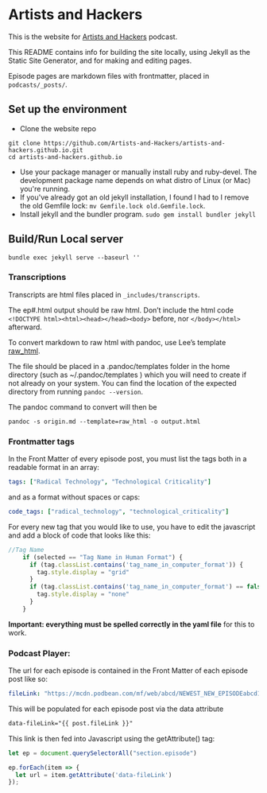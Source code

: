 # Artists and Hackers

This is the website for [Artists and Hackers](http://artistsandhackers.org) podcast.

This README contains info for building the site locally, using Jekyll as the Static Site Generator, and for making and editing pages.

Episode pages are markdown files with frontmatter, placed in ```podcasts/_posts/```. 

## Set up the environment

* Clone the website repo
```
git clone https://github.com/Artists-and-Hackers/artists-and-hackers.github.io.git
cd artists-and-hackers.github.io
```
* Use your package manager or manually install ruby and ruby-devel. The development package name depends on what distro of Linux (or Mac) you're running.
* If you've already got an old jekyll installation, I found I had to I remove the old Gemfile lock: ```mv Gemfile.lock old.Gemfile.lock```.
* Install jekyll and the bundler program. ```sudo gem install bundler jekyll```

## Build/Run Local server

```
bundle exec jekyll serve --baseurl ''
```

### Transcriptions 

Transcripts are html files placed in ```_includes/transcripts```.

The ep#.html output should be raw html. Don’t include the html code ```<!DOCTYPE html><html><head></head><body>``` before, nor ```</body></html>``` afterward.

To convert markdown to raw html with pandoc, use Lee’s template [raw_html](https://github.com/lee2sman/dotfiles/blob/linux/.pandoc/templates/raw_html.html).

The file should be placed in a .pandoc/templates folder in the home directory (such as ~/.pandoc/templates ) which you will need to create if not already on  your system. You can find the location of the expected directory from running ```pandoc --version```.

The pandoc command to convert will then be


```
pandoc -s origin.md --template=raw_html -o output.html
```

### Frontmatter tags

In the Front Matter of every episode post, you must list the tags both in a readable format in an array:

```yaml
tags: ["Radical Technology", "Technological Criticality"]
```

and as a format without spaces or caps:

```yaml
code_tags: ["radical_technology", "technological_criticality"]
```

For every new tag that you would like to use, you have to edit the javascript and add a block of code that looks like this:

```js
//Tag Name
    if (selected == "Tag Name in Human Format") {
      if (tag.classList.contains('tag_name_in_computer_format')) {
        tag.style.display = "grid"
      }
      if (tag.classList.contains('tag_name_in_computer_format') == false) {
        tag.style.display = "none"
      }
    }
```

**Important: everything must be spelled correctly in the yaml file** for this to work.

### Podcast Player:

The url for each episode is contained in the Front Matter of each episode post like so:

```yaml
fileLink: "https://mcdn.podbean.com/mf/web/abcd/NEWEST_NEW_EPISODEabcd1234.mp3"
```

This will be populated for each episode post via the data attribute

```html
data-fileLink="{{ post.fileLink }}"
```

This link is then fed into Javascript using the getAttribute() tag:

```js
let ep = document.querySelectorAll("section.episode")

ep.forEach(item => {
  let url = item.getAttribute('data-fileLink')
});
```

